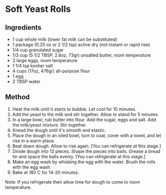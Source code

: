 # Soft Yeast Rolls

## Ingredients

- 1 cup whole milk (lower fat milk can be substituted)
- 1 package (0.25 oz or 2 1/2 tsp) active dry (not instant or rapid rise)
- 1/4 cup granulated sugar
- 1/3 cup (5 1/2 TBSP, 2.6oz, 73gr) unsalted butter, room temperature
- 2 large eggs, room temperature
- 1 1/4 tsp kosher salt
- 4 cups (17oz, 476gr) all-purpose flour
- 1 egg
- 2 TBSP water

## Method

1. Heat the milk until it starts to bubble. Let cool for 10 minutes.
2. Add the yeast to the milk and stir together. Allow to stand for 5 minutes.
3. In a large bowl, rub butter into flour. Add the sugar, eggs and salt. Add the milk/yeast mixture. Stir together.
4. Knead the dough until it's smooth and elastic.
5. Place the dough in an oiled bowl, turn to coat, cover with a towel, and let rise in a warm place.
6. Beat down dough. Allow to rise again. [You can refrigerate at this stage.]
7. Divide dough into 12 pieces. Shape the pieces into balls. Grease a bread tin and space the balls evenly. [You can refrigerate at this stage.]
8. Make an egg wash by whisking the egg with the water. Brush the rolls with the egg wash.
10. Bake at 180 C for 14-20 minutes.

Note: If you refrigerate then allow time for dough to come to room temperature.

